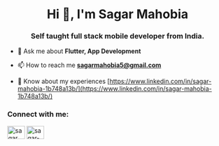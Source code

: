 <h1 align="center">Hi 👋, I'm Sagar Mahobia</h1>
<h3 align="center">Self taught full stack mobile developer from India.</h3>
 
- 💬 Ask me about **Flutter,  App Development**

- 📫 How to reach me **sagarmahobia5@gmail.com**

- 📄 Know about my experiences [https://www.linkedin.com/in/sagar-mahobia-1b748a13b/](https://www.linkedin.com/in/sagar-mahobia-1b748a13b/)

<h3 align="left">Connect with me:</h3>
<p align="left">
<a href="https://twitter.com/sagar_mahobia" target="blank"><img align="center" src="https://raw.githubusercontent.com/rahuldkjain/github-profile-readme-generator/master/src/images/icons/Social/twitter.svg" alt="sagar_mahobia" height="30" width="40" /></a>
<a href="https://linkedin.com/in/sagar-mahobia-1b748a13b" target="blank"><img align="center" src="https://raw.githubusercontent.com/rahuldkjain/github-profile-readme-generator/master/src/images/icons/Social/linked-in-alt.svg" alt="sagar-mahobia-1b748a13b" height="30" width="40" /></a>
</p>

 
 
